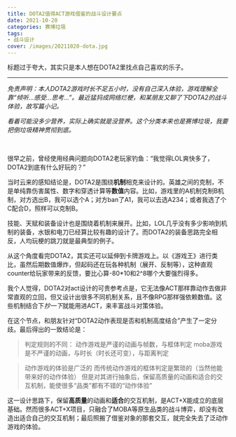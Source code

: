 ```yaml
---
title: DOTA2值得ACT游戏借鉴的战斗设计要点
date: 2021-10-20
categories: 赛博垃圾
tags: 
- 战斗设计
cover: /images/20211020-dota.jpg
---
```


标题过于夸大，其实只是本人想在DOTA2里找点自己喜欢的乐子。

<!--more-->

---

*免责声明：本人DOTA2游戏时长不足五小时，没有自己深入体验，游戏理解全靠“倾听…感受…思考…”。最近猛犸成网络烂梗，和某朋友又聊了下DOTA2的战斗体验，故写篇小记。*

*看着可能没多少营养，实际上确实就是没营养。这个分类本来也是赛博垃圾，我要把倒垃圾精神贯彻到底。*

<br/>

很早之前，曾经使用经典问题向DOTA2老玩家钓鱼：“我觉得LOL爽快多了，DOTA2到底有什么好玩的？”

当时云来的感知结论是，DOTA2是围绕**机制**相克来设计的。英雄之间的克制，不是单纯靠伤害属性、数字和穿透计算等**数值**内容。比如，游戏里的A机制克制B机制，对方选出B，我可以选个A；对方ban了A1，我可以去选A234；或者我选了个C配合D，照样可以克制B。

技能、天赋和装备设计也是围绕着机制来展开。比如，LOL几乎没有多少影响到机制的装备，水银和电刀已经算比较有趣的设计了。而DOTA2的装备思路完全相反，人均玩梗的跳刀就是最典型的例子。

从这个角度看完DOTA2，其实还可以延伸到卡牌游戏上。以《游戏王》进行类比，虽然后期数值爆炸，但起码还在玩各种机制（展开、反制等），这种直观counter给玩家带来的反馈，要比心算-80*10和2^8哪个大要强烈得多。

我个人觉得，DOTA2对act设计的可贵参考点是，它无法像ACT那样靠动作去做非常直观的立回，但又设计出很多不同机制关系，且不像RPG那样强依赖数值。这些机制结合下*抄一下*就能用进ACT，来丰富战斗对策体验。

在这个节点，和朋友针对“DOTA2动作表现是否和机制高度结合”产生了一定分歧。最后得出的一致结论是：

> 判定规则的不同：
> 动作游戏是严谨的动画与帧数，与框体判定
> moba游戏是不严谨的动画，与时长（时长还可变），与距离判定

> 动作游戏的体验是广泛的
> 而传统动作游戏的框体判定是繁琐的（当然他能带来好的动作体验）
> 但是对其进行抽象后，保留高质量的动画和适合的交互机制，能使很多“品类”都有不错的“动作体验”

这一设计思路下，保留**高质量**的动画和**适合**的交互机制，是ACT+X能成立的底层基础。然而很多ACT+X项目，只融合了MOBA等原生品类的战斗博弈，却没有改造出适合自己的交互机制；最后照搬了借鉴对象的那套交互，就完全失去了泛动作游戏的体验。

<br/>
